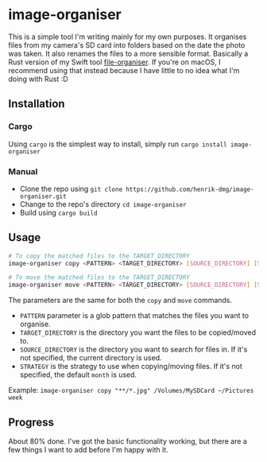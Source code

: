 # image-organiser

This is a simple tool I'm writing mainly for my own purposes. It organises files from my camera's SD card into folders based on the date the photo was taken. It also renames the files to a more sensible format.
Basically a Rust version of my Swift tool [file-organiser](https://github.com/henrik-dmg/FileOrganiser). If you're on macOS, I recommend using that instead because I have little to no idea what I'm doing with Rust :D

## Installation

### Cargo

Using `cargo` is the simplest way to install, simply run `cargo install image-organiser`

### Manual

- Clone the repo using `git clone https://github.com/henrik-dmg/image-organiser.git`
- Change to the repo's directory `cd image-organiser`
- Build using `cargo build`

## Usage

```bash
# To copy the matched files to the TARGET_DIRECTORY
image-organiser copy <PATTERN> <TARGET_DIRECTORY> [SOURCE_DIRECTORY] [STRATEGY]

# To move the matched files to the TARGET_DIRECTORY
image-organiser move <PATTERN> <TARGET_DIRECTORY> [SOURCE_DIRECTORY] [STRATEGY]
```

The parameters are the same for both the `copy` and `move` commands.

- `PATTERN` parameter is a glob pattern that matches the files you want to organise.
- `TARGET_DIRECTORY` is the directory you want the files to be copied/moved to.
- `SOURCE_DIRECTORY` is the directory you want to search for files in. If it's not specified, the current directory is used.
- `STRATEGY` is the strategy to use when copying/moving files. If it's not specified, the default `month` is used.

Example: `image-organiser copy "**/*.jpg" /Volumes/MySDCard ~/Pictures week`

## Progress

About 80% done. I've got the basic functionality working, but there are a few things I want to add before I'm happy with it.
